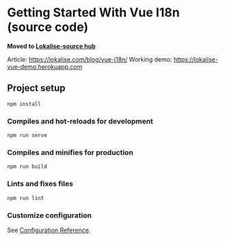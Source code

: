 # Getting Started With Vue I18n (source code)

**Moved to [Lokalise-source hub](https://github.com/bodrovis-learning/Lokalise-source/tree/master/vue-i18n)**

Article: https://lokalise.com/blog/vue-i18n/
Working demo: https://lokalise-vue-demo.herokuapp.com

## Project setup
```
npm install
```

### Compiles and hot-reloads for development
```
npm run serve
```

### Compiles and minifies for production
```
npm run build
```

### Lints and fixes files
```
npm run lint
```

### Customize configuration
See [Configuration Reference](https://cli.vuejs.org/config/).
